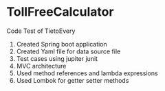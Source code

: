 # TollFreeCalculator
Code Test of TietoEvery
1. Created Spring boot application
2. Created Yaml file for data source file
3. Test cases using jupiter junit
4. MVC architecture
5. Used method references and lambda expressions
6. Used Lombok for getter setter methods
